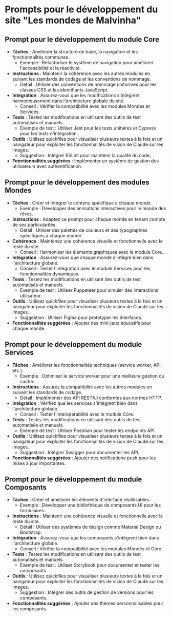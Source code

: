 # Prompts pour le développement du site "Les mondes de Malvinha"

## Prompt pour le développement du module Core
- **Tâches** : Améliorer la structure de base, la navigation et les fonctionnalités communes.
  - Exemple : Refactoriser le système de navigation pour améliorer l'accessibilité et la réactivité.
- **Instructions** : Maintenir la cohérence avec les autres modules en suivant les standards de codage et les conventions de nommage.
  - Détail : Utiliser des conventions de nommage uniformes pour les classes CSS et les identifiants JavaScript.
- **Intégration** : Assurez-vous que les modifications s'intègrent harmonieusement dans l'architecture globale du site.
  - Conseil : Vérifier la compatibilité avec les modules Mondes et Services.
- **Tests** : Testez les modifications en utilisant des outils de test automatisés et manuels.
  - Exemple de test : Utiliser Jest pour les tests unitaires et Cypress pour les tests d'intégration.
- **Outils** : Utilisez quickfiles pour visualiser plusieurs textes à la fois et un navigateur pour exploiter les fonctionnalités de vision de Claude sur les images.
  - Suggestion : Intégrer ESLint pour maintenir la qualité du code.
- **Fonctionnalités suggérées** : Implémenter un système de gestion des utilisateurs avec authentification.

## Prompt pour le développement des modules Mondes
- **Tâches** : Créer et intégrer le contenu spécifique à chaque monde.
  - Exemple : Développer des animations interactives pour le monde des rêves.
- **Instructions** : Adaptez ce prompt pour chaque monde en tenant compte de ses particularités.
  - Détail : Utiliser des palettes de couleurs et des typographies spécifiques à chaque monde.
- **Cohérence** : Maintenez une cohérence visuelle et fonctionnelle avec le reste du site.
  - Conseil : Harmoniser les éléments graphiques avec le module Core.
- **Intégration** : Assurez-vous que chaque monde s'intègre bien dans l'architecture globale.
  - Conseil : Tester l'intégration avec le module Services pour les fonctionnalités dynamiques.
- **Tests** : Testez les modifications en utilisant des outils de test automatisés et manuels.
  - Exemple de test : Utiliser Puppeteer pour simuler des interactions utilisateur.
- **Outils** : Utilisez quickfiles pour visualiser plusieurs textes à la fois et un navigateur pour exploiter les fonctionnalités de vision de Claude sur les images.
  - Suggestion : Utiliser Figma pour prototyper les interfaces.
- **Fonctionnalités suggérées** : Ajouter des mini-jeux éducatifs pour chaque monde.

## Prompt pour le développement du module Services
- **Tâches** : Améliorer les fonctionnalités techniques (service worker, API, etc.).
  - Exemple : Optimiser le service worker pour une meilleure gestion du cache.
- **Instructions** : Assurez la compatibilité avec les autres modules en suivant les standards de codage.
  - Détail : Implémenter des API RESTful conformes aux normes HTTP.
- **Intégration** : Vérifiez que les services s'intègrent bien dans l'architecture globale.
  - Conseil : Tester l'interopérabilité avec le module Core.
- **Tests** : Testez les modifications en utilisant des outils de test automatisés et manuels.
  - Exemple de test : Utiliser Postman pour tester les endpoints API.
- **Outils** : Utilisez quickfiles pour visualiser plusieurs textes à la fois et un navigateur pour exploiter les fonctionnalités de vision de Claude sur les images.
  - Suggestion : Intégrer Swagger pour documenter les API.
- **Fonctionnalités suggérées** : Ajouter des notifications push pour les mises à jour importantes.

## Prompt pour le développement du module Composants
- **Tâches** : Créer et améliorer les éléments d'interface réutilisables.
  - Exemple : Développer une bibliothèque de composants UI pour les formulaires.
- **Instructions** : Maintenir une cohérence visuelle et fonctionnelle avec le reste du site.
  - Détail : Utiliser des systèmes de design comme Material Design ou Bootstrap.
- **Intégration** : Assurez-vous que les composants s'intègrent bien dans l'architecture globale.
  - Conseil : Vérifier la compatibilité avec les modules Mondes et Core.
- **Tests** : Testez les modifications en utilisant des outils de test automatisés et manuels.
  - Exemple de test : Utiliser Storybook pour documenter et tester les composants.
- **Outils** : Utilisez quickfiles pour visualiser plusieurs textes à la fois et un navigateur pour exploiter les fonctionnalités de vision de Claude sur les images.
  - Suggestion : Intégrer des outils de gestion de versions pour les composants.
- **Fonctionnalités suggérées** : Ajouter des thèmes personnalisables pour les composants.